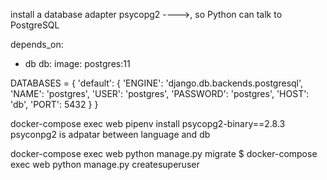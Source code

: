  install a database adapter 
          psycopg2 ---->, so Python can talk to PostgreSQL
          
 
 
 depends_on:
- db
db:
image: postgres:11



DATABASES = {
'default': {
'ENGINE': 'django.db.backends.postgresql',
'NAME': 'postgres',
'USER': 'postgres',
'PASSWORD': 'postgres',
'HOST': 'db',
'PORT': 5432
}
}



docker-compose exec web pipenv install psycopg2-binary==2.8.3
psyconpg2 is adpatar between language and db

docker-compose exec web python manage.py migrate
$ docker-compose exec web python manage.py createsuperuser

